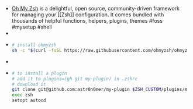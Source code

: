 - [Oh My Zsh](https://ohmyz.sh/) is a delightful, open source, community-driven framework for managing your [[Zsh]] configuration. It comes bundled with thousands of helpful functions, helpers, plugins, themes #foss #mysetup #shell
-
- ```bash
  # install ohmyzsh
  sh -c "$(curl -fsSL https://raw.githubusercontent.com/ohmyzsh/ohmyzsh/master/tools/install.sh)"
  ```
-
- ```bash
  # to install a plugin
  # add it to plugins=(gh git my-plugin) in .zshrc
  # download it
  git clone git@github.com:astr0n0mer/my-plugin $ZSH_CUSTOM/plugins/my-plugin
  exec zsh
  setopt autocd
  ```